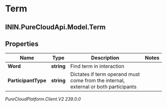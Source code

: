 # Term

## ININ.PureCloudApi.Model.Term

## Properties

|Name | Type | Description | Notes|
|------------ | ------------- | ------------- | -------------|
| **Word** | **string** | Find term in interaction | |
| **ParticipantType** | **string** | Dictates if term operand must come from the internal, external or both participants | |



_PureCloudPlatform.Client.V2 239.0.0_
